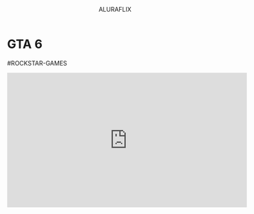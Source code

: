 <body>
    

<header>ALURAFLIX</header>


<h1>  GTA 6 </h1>

<p>#ROCKSTAR-GAMES</p>


<iframe width="560" height="315" src="https://www.youtube.com/embed/ae-mpZQLM7w?si=k8rf9FgfwNuDz7jv" title="YouTube video player" frameborder="0" allow="accelerometer; autoplay; clipboard-write; encrypted-media; gyroscope; picture-in-picture; web-share" referrerpolicy="strict-origin-when-cross-origin" allowfullscreen></iframe>

</body>
